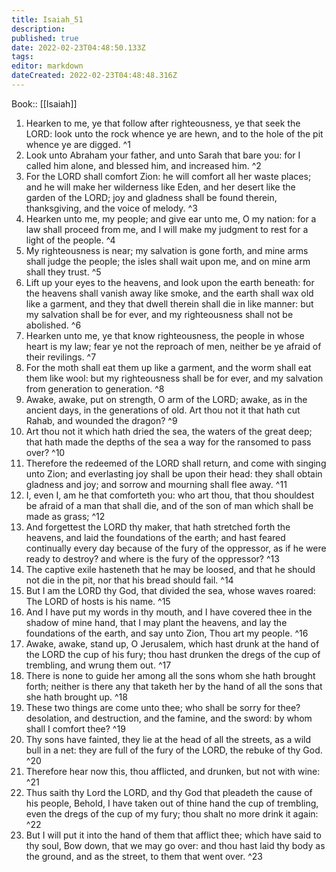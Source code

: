 ```yaml
---
title: Isaiah_51
description: 
published: true
date: 2022-02-23T04:48:50.133Z
tags: 
editor: markdown
dateCreated: 2022-02-23T04:48:48.316Z
---
```


 Book:: [[Isaiah]]
 1. Hearken to me, ye that follow after righteousness, ye that seek the LORD: look unto the rock whence ye are hewn, and to the hole of the pit whence ye are digged. ^1
 2. Look unto Abraham your father, and unto Sarah that bare you: for I called him alone, and blessed him, and increased him. ^2
 3. For the LORD shall comfort Zion: he will comfort all her waste places; and he will make her wilderness like Eden, and her desert like the garden of the LORD; joy and gladness shall be found therein, thanksgiving, and the voice of melody. ^3
 4. Hearken unto me, my people; and give ear unto me, O my nation: for a law shall proceed from me, and I will make my judgment to rest for a light of the people. ^4
 5. My righteousness is near; my salvation is gone forth, and mine arms shall judge the people; the isles shall wait upon me, and on mine arm shall they trust. ^5
 6. Lift up your eyes to the heavens, and look upon the earth beneath: for the heavens shall vanish away like smoke, and the earth shall wax old like a garment, and they that dwell therein shall die in like manner: but my salvation shall be for ever, and my righteousness shall not be abolished. ^6
 7. Hearken unto me, ye that know righteousness, the people in whose heart is my law; fear ye not the reproach of men, neither be ye afraid of their revilings. ^7
 8. For the moth shall eat them up like a garment, and the worm shall eat them like wool: but my righteousness shall be for ever, and my salvation from generation to generation. ^8
 9. Awake, awake, put on strength, O arm of the LORD; awake, as in the ancient days, in the generations of old. Art thou not it that hath cut Rahab, and wounded the dragon? ^9
 10. Art thou not it which hath dried the sea, the waters of the great deep; that hath made the depths of the sea a way for the ransomed to pass over? ^10
 11. Therefore the redeemed of the LORD shall return, and come with singing unto Zion; and everlasting joy shall be upon their head: they shall obtain gladness and joy; and sorrow and mourning shall flee away. ^11
 12. I, even I, am he that comforteth you: who art thou, that thou shouldest be afraid of a man that shall die, and of the son of man which shall be made as grass; ^12
 13. And forgettest the LORD thy maker, that hath stretched forth the heavens, and laid the foundations of the earth; and hast feared continually every day because of the fury of the oppressor, as if he were ready to destroy? and where is the fury of the oppressor? ^13
 14. The captive exile hasteneth that he may be loosed, and that he should not die in the pit, nor that his bread should fail. ^14
 15. But I am the LORD thy God, that divided the sea, whose waves roared: The LORD of hosts is his name. ^15
 16. And I have put my words in thy mouth, and I have covered thee in the shadow of mine hand, that I may plant the heavens, and lay the foundations of the earth, and say unto Zion, Thou art my people. ^16
 17. Awake, awake, stand up, O Jerusalem, which hast drunk at the hand of the LORD the cup of his fury; thou hast drunken the dregs of the cup of trembling, and wrung them out. ^17
 18. There is none to guide her among all the sons whom she hath brought forth; neither is there any that taketh her by the hand of all the sons that she hath brought up. ^18
 19. These two things are come unto thee; who shall be sorry for thee? desolation, and destruction, and the famine, and the sword: by whom shall I comfort thee? ^19
 20. Thy sons have fainted, they lie at the head of all the streets, as a wild bull in a net: they are full of the fury of the LORD, the rebuke of thy God. ^20
 21. Therefore hear now this, thou afflicted, and drunken, but not with wine: ^21
 22. Thus saith thy Lord the LORD, and thy God that pleadeth the cause of his people, Behold, I have taken out of thine hand the cup of trembling, even the dregs of the cup of my fury; thou shalt no more drink it again: ^22
 23. But I will put it into the hand of them that afflict thee; which have said to thy soul, Bow down, that we may go over: and thou hast laid thy body as the ground, and as the street, to them that went over. ^23
